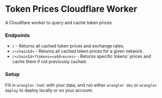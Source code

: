 # Token Prices Cloudflare Worker

A Cloudflare worker to query and cache token prices.

### Endpoints

- `/` - Returns all cached token prices and exchange rates.
- `/<chainId>` - Returns all cached token prices for a given network.
- `/<chainId>?tokens=<addresses>` - Returns specific tokens' prices and cache them if not previously cached.

### Setup

Fill in `wrangler.toml` with your data, and run either `wrangler dev` or `wrangler deploy` to deploy locally or on your account.
